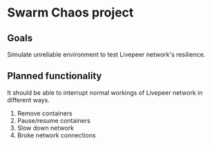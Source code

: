 # Swarm Chaos project

## Goals
Simulate unreliable environment to test Livepeer network's resilience.

## Planned functionality
It should be able to interrupt normal workings of Livepeer network in different ways.
1. Remove containers
2. Pause/resume containers
3. Slow down network
4. Broke network connections